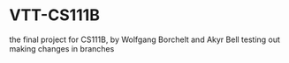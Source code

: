 # VTT-CS111B
the final project for CS111B, by Wolfgang Borchelt and Akyr Bell
testing out making changes in branches 
